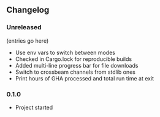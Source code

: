 ## Changelog

### Unreleased

(entries go here)

* Use env vars to switch between modes
* Checked in Cargo.lock for reproducible builds
* Added multi-line progress bar for file downloads
* Switch to crossbeam channels from stdlib ones
* Print hours of GHA processed and total run time at exit

### 0.1.0

* Project started
